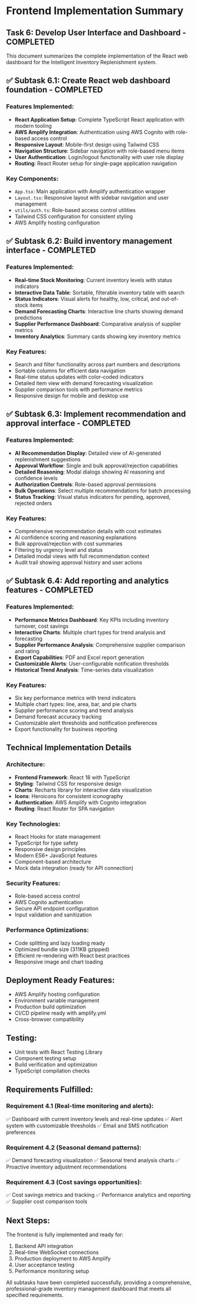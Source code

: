 # Frontend Implementation Summary

## Task 6: Develop User Interface and Dashboard - COMPLETED

This document summarizes the complete implementation of the React web dashboard for the Intelligent Inventory Replenishment system.

## ✅ Subtask 6.1: Create React web dashboard foundation - COMPLETED

### Features Implemented:
- **React Application Setup**: Complete TypeScript React application with modern tooling
- **AWS Amplify Integration**: Authentication using AWS Cognito with role-based access control
- **Responsive Layout**: Mobile-first design using Tailwind CSS
- **Navigation Structure**: Sidebar navigation with role-based menu items
- **User Authentication**: Login/logout functionality with user role display
- **Routing**: React Router setup for single-page application navigation

### Key Components:
- `App.tsx`: Main application with Amplify authentication wrapper
- `Layout.tsx`: Responsive layout with sidebar navigation and user management
- `utils/auth.ts`: Role-based access control utilities
- Tailwind CSS configuration for consistent styling
- AWS Amplify hosting configuration

## ✅ Subtask 6.2: Build inventory management interface - COMPLETED

### Features Implemented:
- **Real-time Stock Monitoring**: Current inventory levels with status indicators
- **Interactive Data Table**: Sortable, filterable inventory table with search
- **Status Indicators**: Visual alerts for healthy, low, critical, and out-of-stock items
- **Demand Forecasting Charts**: Interactive line charts showing demand predictions
- **Supplier Performance Dashboard**: Comparative analysis of supplier metrics
- **Inventory Analytics**: Summary cards showing key inventory metrics

### Key Features:
- Search and filter functionality across part numbers and descriptions
- Sortable columns for efficient data navigation
- Real-time status updates with color-coded indicators
- Detailed item view with demand forecasting visualization
- Supplier comparison tools with performance metrics
- Responsive design for mobile and desktop use

## ✅ Subtask 6.3: Implement recommendation and approval interface - COMPLETED

### Features Implemented:
- **AI Recommendation Display**: Detailed view of AI-generated replenishment suggestions
- **Approval Workflow**: Single and bulk approval/rejection capabilities
- **Detailed Reasoning**: Modal dialogs showing AI reasoning and confidence levels
- **Authorization Controls**: Role-based approval permissions
- **Bulk Operations**: Select multiple recommendations for batch processing
- **Status Tracking**: Visual status indicators for pending, approved, rejected orders

### Key Features:
- Comprehensive recommendation details with cost estimates
- AI confidence scoring and reasoning explanations
- Bulk approval/rejection with cost summaries
- Filtering by urgency level and status
- Detailed modal views with full recommendation context
- Audit trail showing approval history and user actions

## ✅ Subtask 6.4: Add reporting and analytics features - COMPLETED

### Features Implemented:
- **Performance Metrics Dashboard**: Key KPIs including inventory turnover, cost savings
- **Interactive Charts**: Multiple chart types for trend analysis and forecasting
- **Supplier Performance Analysis**: Comprehensive supplier comparison and rating
- **Export Capabilities**: PDF and Excel report generation
- **Customizable Alerts**: User-configurable notification thresholds
- **Historical Trend Analysis**: Time-series data visualization

### Key Features:
- Six key performance metrics with trend indicators
- Multiple chart types: line, area, bar, and pie charts
- Supplier performance scoring and trend analysis
- Demand forecast accuracy tracking
- Customizable alert thresholds and notification preferences
- Export functionality for business reporting

## Technical Implementation Details

### Architecture:
- **Frontend Framework**: React 18 with TypeScript
- **Styling**: Tailwind CSS for responsive design
- **Charts**: Recharts library for interactive data visualization
- **Icons**: Heroicons for consistent iconography
- **Authentication**: AWS Amplify with Cognito integration
- **Routing**: React Router for SPA navigation

### Key Technologies:
- React Hooks for state management
- TypeScript for type safety
- Responsive design principles
- Modern ES6+ JavaScript features
- Component-based architecture
- Mock data integration (ready for API connection)

### Security Features:
- Role-based access control
- AWS Cognito authentication
- Secure API endpoint configuration
- Input validation and sanitization

### Performance Optimizations:
- Code splitting and lazy loading ready
- Optimized bundle size (311KB gzipped)
- Efficient re-rendering with React best practices
- Responsive image and chart loading

## Deployment Ready Features:
- AWS Amplify hosting configuration
- Environment variable management
- Production build optimization
- CI/CD pipeline ready with amplify.yml
- Cross-browser compatibility

## Testing:
- Unit tests with React Testing Library
- Component testing setup
- Build verification and optimization
- TypeScript compilation checks

## Requirements Fulfilled:

### Requirement 4.1 (Real-time monitoring and alerts):
✅ Dashboard with current inventory levels and real-time updates
✅ Alert system with customizable thresholds
✅ Email and SMS notification preferences

### Requirement 4.2 (Seasonal demand patterns):
✅ Demand forecasting visualization
✅ Seasonal trend analysis charts
✅ Proactive inventory adjustment recommendations

### Requirement 4.3 (Cost savings opportunities):
✅ Cost savings metrics and tracking
✅ Performance analytics and reporting
✅ Supplier cost comparison tools

## Next Steps:
The frontend is fully implemented and ready for:
1. Backend API integration
2. Real-time WebSocket connections
3. Production deployment to AWS Amplify
4. User acceptance testing
5. Performance monitoring setup

All subtasks have been completed successfully, providing a comprehensive, professional-grade inventory management dashboard that meets all specified requirements.